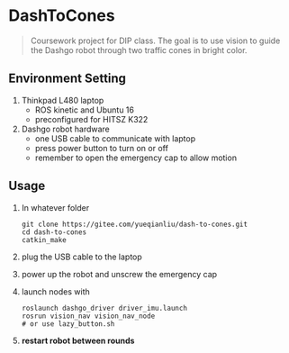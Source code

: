 # DashToCones

> Coursework project for DIP class. The goal is to use vision to guide the Dashgo robot through two traffic cones in bright color.

## Environment Setting

1. Thinkpad L480 laptop
    * ROS kinetic and Ubuntu 16
    * preconfigured for HITSZ K322
2. Dashgo robot hardware
    * one USB cable to communicate with laptop
    * press power button to turn on or off
    * remember to open the emergency cap to allow motion

## Usage

1. In whatever folder

   ```
   git clone https://gitee.com/yueqianliu/dash-to-cones.git
   cd dash-to-cones
   catkin_make
   ```

2. plug the USB cable to the laptop

3. power up the robot and unscrew the emergency cap

4. launch nodes with

   ```
   roslaunch dashgo_driver driver_imu.launch
   rosrun vision_nav vision_nav_node
   # or use lazy_button.sh
   ```
5. **restart robot between rounds**

   